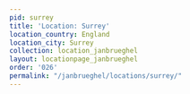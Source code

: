 ```yaml
---
pid: surrey
title: 'Location: Surrey'
location_country: England
location_city: Surrey
collection: location_janbrueghel
layout: locationpage_janbrueghel
order: '026'
permalink: "/janbrueghel/locations/surrey/"
---
```

